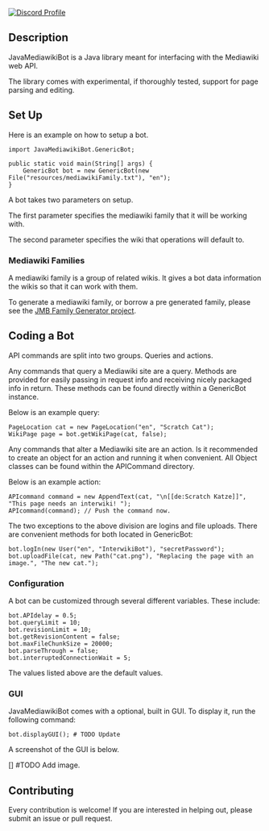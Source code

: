 [![Discord Profile](https://img.shields.io/badge/Discord-7289DA?style=for-the-badge&logo=discord&logoColor=white)](https://www.discordapp.com/users/244908008155512832)

## Description

JavaMediawikiBot is a Java library meant for interfacing with the Mediawiki web API.

The library comes with experimental, if thoroughly tested, support for page parsing and editing.

## Set Up

Here is an example on how to setup a bot.

```
import JavaMediawikiBot.GenericBot;

public static void main(String[] args) {
	GenericBot bot = new GenericBot(new File("resources/mediawikiFamily.txt"), "en");
}
```

A bot takes two parameters on setup.

The first parameter specifies the mediawiki family that it will be working with.

The second parameter specifies the wiki that operations will default to.

### Mediawiki Families

A mediawiki family is a group of related wikis. It gives a bot data information the wikis so that it can work with them.

To generate a mediawiki family, or borrow a pre generated family, please see the [JMB Family Generator project](https://github.com/Choco31415/JMBFamilyGenerator).

## Coding a Bot

API commands are split into two groups. Queries and actions.

Any commands that query a Mediawiki site are a query. Methods are provided for easily passing in request info and receiving nicely packaged info in return. These methods can be found directly within a GenericBot instance.

Below is an example query:

```
PageLocation cat = new PageLocation("en", "Scratch Cat");
WikiPage page = bot.getWikiPage(cat, false);
```

Any commands that alter a Mediawiki site are an action. Is it recommended to create an object for an action and running it when convenient. All Object classes can be found within the APICommand directory.

Below is an example action:

```
APIcommand command = new AppendText(cat, "\n[[de:Scratch Katze]]", "This page needs an interwiki! ");
APIcommand(command); // Push the command now.
```

The two exceptions to the above division are logins and file uploads. There are convenient methods for both located in GenericBot:

```
bot.logIn(new User("en", "InterwikiBot"), "secretPassword");
bot.uploadFile(cat, new Path("cat.png"), "Replacing the page with an image.", "The new cat.");
```

### Configuration

A bot can be customized through several different variables. These include:

```
bot.APIdelay = 0.5;
bot.queryLimit = 10;
bot.revisionLimit = 10;
bot.getRevisionContent = false;
bot.maxFileChunkSize = 20000;
bot.parseThrough = false;
bot.interruptedConnectionWait = 5;
```

The values listed above are the default values.

### GUI

JavaMediawikiBot comes with a optional, built in GUI. To display it, run the following command:

```
bot.displayGUI(); # TODO Update
```

A screenshot of the GUI is below.

[] #TODO Add image.

## Contributing

Every contribution is welcome! If you are interested in helping out, please submit an issue or pull request.